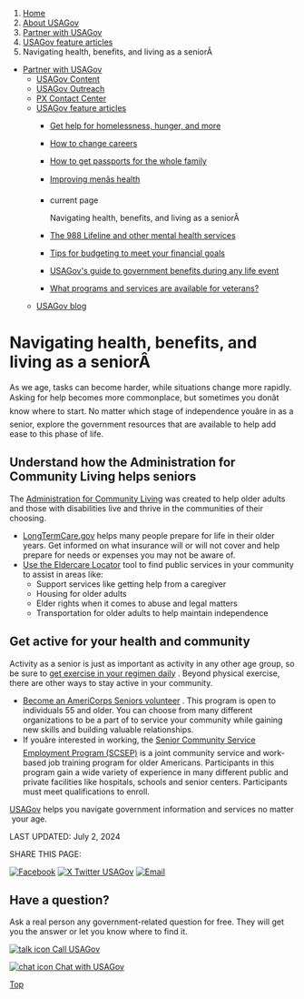 1. [Home](/)
2. [About USAGov](/about)
3. [Partner with USAGov](/partner-with-usagov)
4. [USAGov feature articles](/features)
5. Navigating health, benefits, and living as a seniorÂ

* [Partner with USAGov](/partner-with-usagov)
  + [USAGov Content](/content)
  + [USAGov Outreach](/outreach)
  + [PX Contact Center](/contact-center)
  + [USAGov feature articles](/features)
    - [Get help for homelessness, hunger, and more](/features/get-help-for-homelessness-hunger-and-more)
    - [How to change careers](/features/how-to-change-careers)
    - [How to get passports for the whole family](/features/passports-for-the-whole-family)
    - [Improving menâs health](/features/improving-mens-health)
    - current page

      Navigating health, benefits, and living as a seniorÂ
    - [The 988 Lifeline and other mental health services](/features/the-988-lifeline-and-other-mental-health-services)
    - [Tips for budgeting to meet your financial goals](/features/budgeting-to-meet-financial-goals)
    - [USAGov's guide to government benefits during any life event](/features/government-benefits-during-any-life-event)
    - [What programs and services are available for veterans?](/features/programs-and-services-for-veterans)
  + [USAGov blog](/blog)

Navigating health, benefits, and living as a seniorÂ
====================================================

As we age, tasks can become harder, while situations change more rapidly. Asking for help becomes more commonplace, but sometimes you donât know where to start. No matter which stage of independence youâre in as a senior, explore the government resources that are available to help add ease to this phase of life.

Understand how the Administration for Community Living helps seniors
--------------------------------------------------------------------

The
[Administration for Community Living](https://acl.gov/)
was created to help older adults and those with disabilities live and thrive in the communities of their choosing.

* [LongTermCare.gov](https://acl.gov/ltc)
  helps many people prepare for life in their older years. Get informed on what insurance will or will not cover and help prepare for needs or expenses you may not be aware of.
* [Use the Eldercare Locator](https://eldercare.acl.gov/Public/Index.aspx)
  tool to find public services in your community to assist in areas like:
  + Support services like getting help from a caregiver
  + Housing for older adults
  + Elder rights when it comes to abuse and legal matters
  + Transportation for older adults to help maintain independence

Get active for your health and community
----------------------------------------

Activity as a senior is just as important as activity in any other age group, so be sure to
[get exercise in your regimen daily](https://www.nia.nih.gov/health/exercise-and-physical-activity/how-older-adults-can-get-started-exercise)
. Beyond physical exercise, there are other ways to stay active in your community.

* [Become an AmeriCorps Seniors volunteer](https://americorps.gov/serve/americorps-seniors)
  . This program is open to individuals 55 and older. You can choose from many different organizations to be a part of to service your community while gaining new skills and building valuable relationships.
* If youâre interested in working, the
  [Senior Community Service Employment Program (SCSEP)](https://www.dol.gov/agencies/eta/seniors)
  is a joint community service and work-based job training program for older Americans. Participants in this program gain a wide variety of experience in many different public and private facilities like hospitals, schools and senior centers. Participants must meet qualifications to enroll.

[USAGov](https://www.usa.gov/)
helps you navigate government information and services no matter  your age.

LAST UPDATED:
July 2, 2024

SHARE THIS PAGE:

[![Facebook](/themes/custom/usagov/images/social-media-icons/Facebook_Icon.svg)](https://www.facebook.com/sharer/sharer.php?u=https://www.usa.gov/features/navigating-health-benefits-as-a-senior&v=3)
[![X Twitter USAGov](/themes/custom/usagov/images/social-media-icons/X_Twitter_Icon.svg?version=2)](https://twitter.com/intent/tweet?source=webclient&text=https://www.usa.gov/features/navigating-health-benefits-as-a-senior)
[![Email](/themes/custom/usagov/images/social-media-icons/Email_Icon.svg?version=2)](mailto:?subject=https://www.usa.gov/features/navigating-health-benefits-as-a-senior)

Have a question?
----------------

Ask a real person any government-related question for free. They will get you the answer or let you know where to find it.

[![talk icon](/themes/custom/usagov/images/ICONS_talk.png)
Call USAGov](/phone)

[![chat icon](/themes/custom/usagov/images/ICONS_chat.png)
Chat with USAGov](/chat)

[Top](#main-content)
